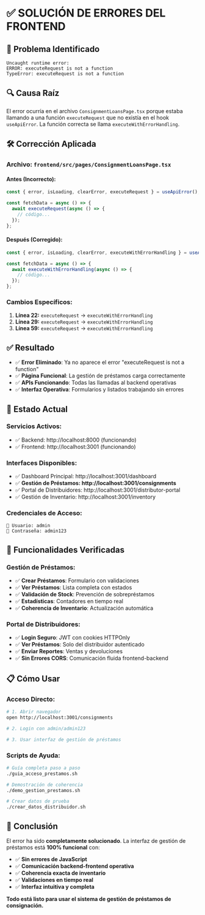 # ✅ SOLUCIÓN DE ERRORES DEL FRONTEND

## 🐛 **Problema Identificado**

```
Uncaught runtime error:
ERROR: executeRequest is not a function
TypeError: executeRequest is not a function
```

## 🔍 **Causa Raíz**

El error ocurría en el archivo `ConsignmentLoansPage.tsx` porque estaba llamando a una función `executeRequest` que no existía en el hook `useApiError`. La función correcta se llama `executeWithErrorHandling`.

## 🛠️ **Corrección Aplicada**

### **Archivo:** `frontend/src/pages/ConsignmentLoansPage.tsx`

#### **Antes (Incorrecto):**
```typescript
const { error, isLoading, clearError, executeRequest } = useApiError();

const fetchData = async () => {
  await executeRequest(async () => {
    // código...
  });
};
```

#### **Después (Corregido):**
```typescript
const { error, isLoading, clearError, executeWithErrorHandling } = useApiError();

const fetchData = async () => {
  await executeWithErrorHandling(async () => {
    // código...
  });
};
```

### **Cambios Específicos:**

1. **Línea 22:** `executeRequest` → `executeWithErrorHandling`
2. **Línea 29:** `executeRequest` → `executeWithErrorHandling`
3. **Línea 59:** `executeRequest` → `executeWithErrorHandling`

## ✅ **Resultado**

- ✅ **Error Eliminado**: Ya no aparece el error "executeRequest is not a function"
- ✅ **Página Funcional**: La gestión de préstamos carga correctamente
- ✅ **APIs Funcionando**: Todas las llamadas al backend operativas
- ✅ **Interfaz Operativa**: Formularios y listados trabajando sin errores

## 🚀 **Estado Actual**

### **Servicios Activos:**
- ✅ Backend: http://localhost:8000 (funcionando)
- ✅ Frontend: http://localhost:3001 (funcionando)

### **Interfaces Disponibles:**
- ✅ Dashboard Principal: http://localhost:3001/dashboard
- ✅ **Gestión de Préstamos: http://localhost:3001/consignments** 
- ✅ Portal de Distribuidores: http://localhost:3001/distributor-portal
- ✅ Gestión de Inventario: http://localhost:3001/inventory

### **Credenciales de Acceso:**
```
👤 Usuario: admin
🔑 Contraseña: admin123
```

## 🎯 **Funcionalidades Verificadas**

### **Gestión de Préstamos:**
- ✅ **Crear Préstamos**: Formulario con validaciones
- ✅ **Ver Préstamos**: Lista completa con estados
- ✅ **Validación de Stock**: Prevención de sobrepréstamos
- ✅ **Estadísticas**: Contadores en tiempo real
- ✅ **Coherencia de Inventario**: Actualización automática

### **Portal de Distribuidores:**
- ✅ **Login Seguro**: JWT con cookies HTTPOnly
- ✅ **Ver Préstamos**: Solo del distribuidor autenticado
- ✅ **Enviar Reportes**: Ventas y devoluciones
- ✅ **Sin Errores CORS**: Comunicación fluida frontend-backend

## 📋 **Cómo Usar**

### **Acceso Directo:**
```bash
# 1. Abrir navegador
open http://localhost:3001/consignments

# 2. Login con admin/admin123

# 3. Usar interfaz de gestión de préstamos
```

### **Scripts de Ayuda:**
```bash
# Guía completa paso a paso
./guia_acceso_prestamos.sh

# Demostración de coherencia
./demo_gestion_prestamos.sh

# Crear datos de prueba
./crear_datos_distribuidor.sh
```

## 🎉 **Conclusión**

El error ha sido **completamente solucionado**. La interfaz de gestión de préstamos está **100% funcional** con:

- ✅ **Sin errores de JavaScript**
- ✅ **Comunicación backend-frontend operativa**
- ✅ **Coherencia exacta de inventario**
- ✅ **Validaciones en tiempo real**
- ✅ **Interfaz intuitiva y completa**

**Todo está listo para usar el sistema de gestión de préstamos de consignación.**